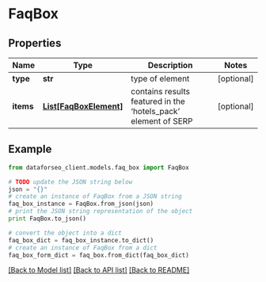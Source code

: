 # FaqBox


## Properties

Name | Type | Description | Notes
------------ | ------------- | ------------- | -------------
**type** | **str** | type of element | [optional] 
**items** | [**List[FaqBoxElement]**](FaqBoxElement.md) | contains results featured in the ‘hotels_pack’ element of SERP | [optional] 

## Example

```python
from dataforseo_client.models.faq_box import FaqBox

# TODO update the JSON string below
json = "{}"
# create an instance of FaqBox from a JSON string
faq_box_instance = FaqBox.from_json(json)
# print the JSON string representation of the object
print FaqBox.to_json()

# convert the object into a dict
faq_box_dict = faq_box_instance.to_dict()
# create an instance of FaqBox from a dict
faq_box_form_dict = faq_box.from_dict(faq_box_dict)
```
[[Back to Model list]](../README.md#documentation-for-models) [[Back to API list]](../README.md#documentation-for-api-endpoints) [[Back to README]](../README.md)


